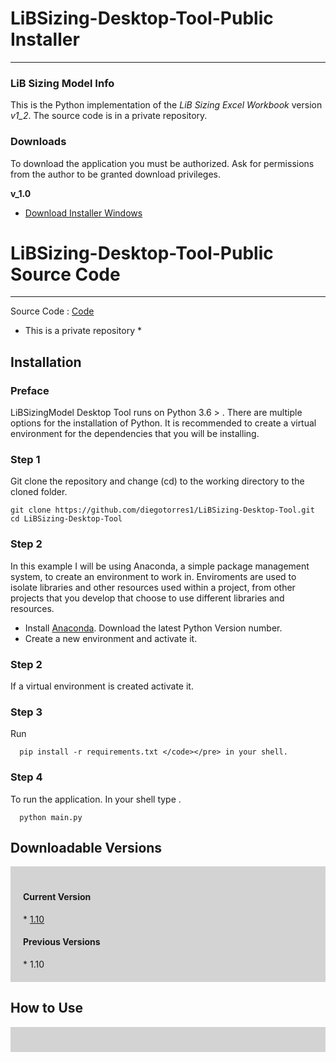 # LiBSizing-Desktop-Tool-Public Installer
____
### LiB Sizing Model Info

This is the Python implementation of the *LiB Sizing Excel Workbook* version *v1_2*. The source code is in a private repository.



<h3>Downloads</h3>

To download the application you must be authorized. Ask for permissions from the author to be granted download privileges.




**v_1.0**
* [Download Installer Windows](https://drive.google.com/file/d/1QuvIPV27RiGDs_m5ZYZoJKNYXmLh26NM/view?usp=sharing)

# LiBSizing-Desktop-Tool-Public Source Code
___
Source Code : [Code](https://github.com/diegotorres1/LiBSizing-Desktop-Tool)
* This is a private repository *


## Installation
### Preface
LiBSizingModel Desktop Tool runs on Python 3.6 > . There are multiple options for the installation of Python. It is recommended to create a virtual environment for the dependencies that you will be installing. 
### Step 1 
Git clone the repository and change (cd) to the working directory to the cloned folder.
```shell
git clone https://github.com/diegotorres1/LiBSizing-Desktop-Tool.git
cd LiBSizing-Desktop-Tool
```
### Step 2
In this example I will be using Anaconda, a simple package management system, to create an environment to work in. Enviroments are used to isolate libraries and other resources used within a project, from other projects that you develop that choose to use different libraries and resources.
* Install [Anaconda](https://www.anaconda.com/distribution/#windows). Download the latest Python Version number.
* Create a new environment and activate it.

### Step 2
If a virtual environment is created activate it.
### Step 3
Run 
```shell
  pip install -r requirements.txt </code></pre> in your shell.
```
### Step 4
To run the application. In your shell type .
```code
  python main.py
```


<h2> Downloadable Versions </h2>
<div style = "padding : 20px;background-color : lightgrey">
<h4> Current Version </h4>
* <a href = "https://drive.google.com/file/d/1NYo_DqvScYdLnHOCMLmxzt9Fdit6XFaQ/view?usp=sharing">1.10</a>
<h4> Previous Versions </h4>
* 1.10
</div>

<h2> How to Use </h2>
<div style = "padding : 20px;background-color : lightgrey">

</div>
